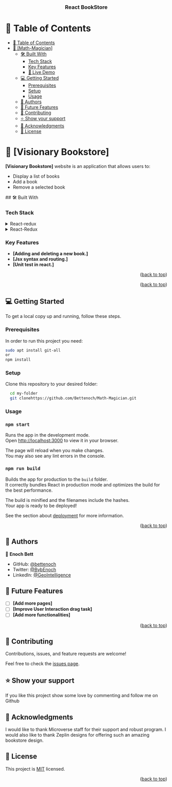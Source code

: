 <a name="readme-top"></a>

<div align="center">

  <h3><b>React BookStore</b></h3>

</div>

<!-- TABLE OF CONTENTS -->

# 📗 Table of Contents

- [📗 Table of Contents](#-table-of-contents)
- [📖 \[Math-Magician\] ](#-AwesomeBookstore-)
  - [🛠 Built With ](#-built-with-)
    - [Tech Stack ](#tech-stack-)
    - [Key Features ](#key-features-)
     - [🚀 Live Demo](#live-demo)
  - [💻 Getting Started ](#-getting-started-)
    - [Prerequisites](#prerequisites)
    - [Setup](#setup)
    - [Usage](#usage)
  - [👥 Authors ](#-authors-)
  - [🔭 Future Features ](#-future-features-)
  - [🤝 Contributing ](#-contributing-)
  - [⭐️ Show your support ](#️-show-your-support-)
  - [🙏 Acknowledgments ](#-acknowledgments-)
  - [📝 License ](#-license-)

<!-- PROJECT DESCRIPTION -->

# 📖 [Visionary Bookstore] <a name="about-project"></a>

**[Visionary Bookstore]** website is an application that allows users to:
<ul>
  <li>Display a list of books</li>
  <li>Add a book</li>
  <li>Remove a selected book</li>
</ul>
## 🛠 Built With <a name="built-with"></a>

### Tech Stack <a name="tech-stack"></a>

<details>
  <summary>React-redux</summary>
  <ul>
    <li><a href="https://react.dev/">React</a></li>
  </ul>
</details>

<details>
  <summary>React-Redux</summary>
  <ul>
    <li><a href="https://react-redux.js.org/">JavaScript</a></li>
  </ul>
</details>

<!-- Features -->

### Key Features <a name="key-features"></a>

- **[Adding and deleting a new book.]**
- **[Jsx syntax and routing.]**
- **[Unit test in react.]**

<p align="right">(<a href="#readme-top">back to top</a>)</p>

<!-- LIVE DEMO -->

<p align="right">(<a href="#readme-top">back to top</a>)</p>

<!-- GETTING STARTED -->

## 💻 Getting Started <a name="getting-started"></a>

To get a local copy up and running, follow these steps.

### Prerequisites

In order to run this project you need:

```sh
sudo apt install git-all
or
npm install
```

### Setup

Clone this repository to your desired folder:

```sh
  cd my-folder
  git clonehttps://github.com/Bettenoch/Math-Magician.git
```

### Usage

### `npm start`

Runs the app in the development mode.\
Open [http://localhost:3000](http://localhost:3000) to view it in your browser.

The page will reload when you make changes.\
You may also see any lint errors in the console.

### `npm run build`

Builds the app for production to the `build` folder.\
It correctly bundles React in production mode and optimizes the build for the best performance.

The build is minified and the filenames include the hashes.\
Your app is ready to be deployed!

See the section about [deployment](https://facebook.github.io/create-react-app/docs/deployment) for more information.

<p align="right">(<a href="#readme-top">back to top</a>)</p>

<!-- AUTHORS -->

## 👥 Authors <a name="authors"></a>



👤 **Enoch Bett**



- GitHub: [@bettenoch](https://github.com/Bettenoch)
- Twitter: [@BybEnoch](https://twitter.com/BybEnoch)
- LinkedIn: [@GeoIntelligence](https://www.linkedin.com/in/bett-kipngeno-enock-8b5153214/)
<!-- FUTURE FEATURES -->

## 🔭 Future Features <a name="future-features"></a>

- [ ] **[Add more pages]**
- [ ] **[Improve User Interaction drag task]**
- [ ] **[Add more functionalities]**

<p align="right">(<a href="#readme-top">back to top</a>)</p>

<!-- CONTRIBUTING -->

## 🤝 Contributing <a name="contributing"></a>

Contributions, issues, and feature requests are welcome!

Feel free to check the [issues page](https://github.com/Bettenoch/Math-Magician/issues).

<!-- SUPPORT -->

## ⭐️ Show your support <a name="support"></a>


If you like this project show some love by commenting and follow me on Github

<!-- ACKNOWLEDGEMENTS -->

## 🙏 Acknowledgments <a name="acknowledgements"></a>


I would like to thank Microverse staff for their support and robust program.
I would also like to thank Zeplin designs for offering such an amazing bookstore design.

<!-- LICENSE -->

## 📝 License <a name="license"></a>

This project is [MIT](https://github.com/Bettenoch/Math-Magician/blob/dev/LICENSE) licensed.

<p align="right">(<a href="#readme-top">back to top</a>)</p>


<a name="readme-top"></a>



